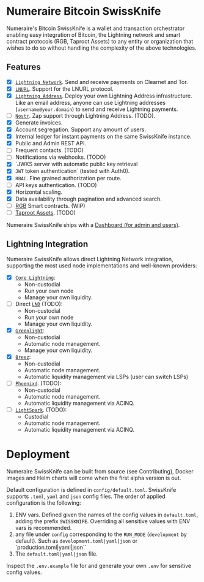 # Numeraire Bitcoin SwissKnife

Numeraire's Bitcoin SwissKnife is a wallet and transaction orchestrator enabling easy integration of Bitcoin, the Lightning network and smart contract protocols (RGB, Taproot Assets) to any entity or organization that wishes to do so without handling the complexity of the above technologies.

## Features

- [x] [`Lightning Network`](https://github.com/lnurl/luds). Send and receive payments on Clearnet and Tor.
- [x] [`LNURL`](https://github.com/lnurl/luds). Support for the LNURL protocol.
- [x] [`Lightning Address`](https://lightningaddress.com/). Deploy your own Lightning Address infrastructure. Like an email address, anyone can use Lightning addresses (`username@your.domain`) to send and receive Lightning payments.
- [ ] [`Nostr`](https://github.com/nostr-protocol/nips/blob/master/57.md). Zap support through Lightning Address. (TODO).
- [x] Generate invoices.
- [x] Account segregation. Support any amount of users.
- [x] Internal ledger for instant payments on the same SwissKnife instance.
- [x] Public and Admin REST API.
- [ ] Frequent contacts. (TODO)
- [ ] Notifications via webhooks. (TODO)
- [x] `JWKS server with automatic public key retrieval
- [x] `JWT` token authentication` (tested with Auth0).
- [x] `RBAC`. Fine grained authorization per route.
- [ ] API keys authentication. (TODO)
- [x] Horizontal scaling.
- [x] Data availability through pagination and advanced search.
- [ ] [RGB](https://rgb.tech/) Smart contracts. (WIP)
- [ ] [Taproot Assets](https://docs.lightning.engineering/the-lightning-network/taproot-assets). (TODO)

Numeraire SwissKnife ships with a [Dashboard (for admin and users)](https://github.com/bitcoin-numeraire/swissknife-dashboard).

## Lightning Integration

Numeraire SwissKnife allows direct Lightning Network integration, supporting the most used node implementations and well-known providers:

- [x] [`Core Lightning`](https://corelightning.org/):
  - Non-custodial
  - Run your own node
  - Manage your own liquidity.
- [ ] Direct [`LND`](https://github.com/lightningnetwork/lnd) (TODO):
  - Non-custodial
  - Run your own node
  - Manage your own liquidity.
- [x] [`Greenlight`](https://blockstream.com/lightning/greenlight/):
  - Non-custodial
  - Automatic node management.
  - Manage your own liquidity.
- [x] [`Breez`](https://breez.technology/sdk/):
  - Non-custodial
  - Automatic node management.
  - Automatic liquidity management via LSPs (user can switch LSPs)
- [ ] [`Phoenixd`](https://phoenix.acinq.co/server). (TODO):
  - Non-custodial
  - Automatic node management.
  - Automatic liquidity management via ACINQ.
- [ ] [`LightSpark`](https://www.lightspark.com/). (TODO):
  - Custodial
  - Automatic node management.
  - Automatic liquidity management via ACINQ.

# Deployment

Numeraire SwissKnife can be built from source (see Contributing), Docker images and Helm charts will come when the first alpha version is out.

Default configuration is defined in `config/default.toml`. SwissKnife supports `.toml`, `yaml` and `json` config files. The order of applied configuration is the following:

1. ENV vars. Defined given the names of the config values in `default.toml`, adding the prefix `SWISSKNIFE`. Overriding all sensitive values with ENV vars is recommended.
2. any file under `config` corresponding to the `RUN_MODE` (`development` by default). Such as `development.toml|yaml|json` or `production.toml|yaml|json``
3. The `default.toml|yaml|json` file.

Inspect the `.env.example` file for and generate your own `.env` for sensitive config values.
